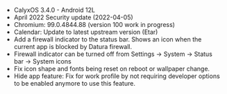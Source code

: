 * CalyxOS 3.4.0 - Android 12L
* April 2022 Security update (2022-04-05)
* Chromium: 99.0.4844.88 (version 100 work in progress)
* Calendar: Update to latest upstream version (Etar)
* Add a firewall indicator to the status bar. Shows an icon when the current app is blocked by Datura firewall.
* Firewall indicator can be turned off from Settings -> System -> Status bar -> System icons
* Fix icon shape and fonts being reset on reboot or wallpaper change.
* Hide app feature: Fix for work profile by not requiring developer options to be enabled anymore to use this feature.
